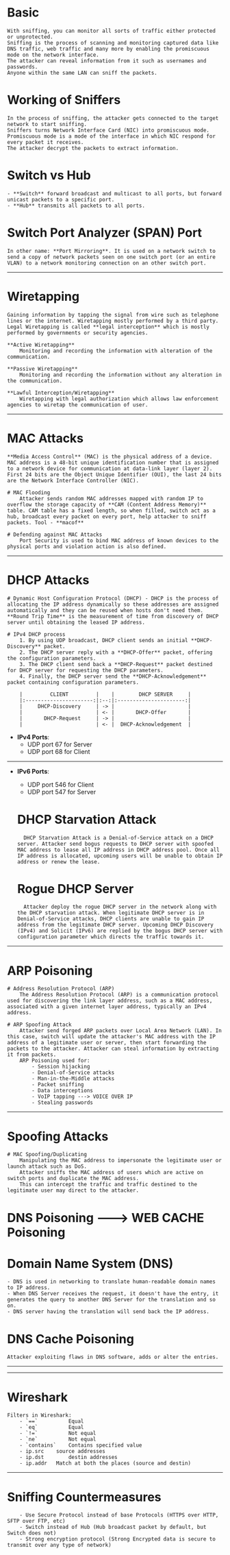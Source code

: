 # Basic
	With sniffing, you can monitor all sorts of traffic either protected or unprotected.
	Sniffing is the process of scanning and monitoring captured data like DNS traffic, web traffic and many more by enabling the promiscuous mode on the network interface.
	The attacker can reveal information from it such as usernames and passwords.
	Anyone within the same LAN can sniff the packets.

# Working of Sniffers
	In the process of sniffing, the attacker gets connected to the target network to start sniffing.
	Sniffers turns Network Interface Card (NIC) into promiscuous mode.
	Promiscuous mode is a mode of the interface in which NIC respond for every packet it receives.
	The attacker decrypt the packets to extract information.

# Switch vs Hub
	- **Switch** forward broadcast and multicast to all ports, but forward unicast packets to a specific port.
	- **Hub** transmits all packets to all ports.

# Switch Port Analyzer (SPAN) Port
	In other name: **Port Mirroring**. It is used on a network switch to send a copy of network packets seen on one switch port (or an entire VLAN) to a network monitoring connection on an other switch port.
--------------------------------------------------------------------------------------------------------------
# Wiretapping
	Gaining information by tapping the signal from wire such as telephone lines or the internet. Wiretapping mostly performed by a third party. Legal Wiretapping is called **legal interception** which is mostly performed by governments or security agencies.

	**Active Wiretapping**
		Monitoring and recording the information with alteration of the communication.

	**Passive Wiretapping**
		Monitoring and recording the information without any alteration in the communication.

	**Lawful Interception/Wiretapping**
		Wiretapping with legal authorization which allows law enforcement agencies to wiretap the communication of user.
--------------------------------------------------------------------------------------------------------------
# MAC Attacks
	**Media Access Control** (MAC) is the physical address of a device. MAC address is a 48-bit unique identification number that is assigned to a network device for communication at data-link layer (layer 2). First 24 bits are the Object Unique Identifier (OUI), the last 24 bits are the Network Interface Controller (NIC).

	# MAC Flooding
		Attacker sends random MAC addresses mapped with random IP to overflow the storage capacity of **CAM (Content Address Memory)** table. CAM table has a fixed length, so when filled, switch act as a hub, broadcast every packet on every port, help attacker to sniff packets. Tool - **macof**

	# Defending against MAC Attacks
		Port Security is used to bind MAC address of known devices to the physical ports and violation action is also defined.
--------------------------------------------------------------------------------------------------------------
# DHCP Attacks
	# Dynamic Host Configuration Protocol (DHCP) - DHCP is the process of allocating the IP address dynamically so these addresses are assigned automatically and they can be reused when hosts don't need them. **Round Trip Time** is the measurement of time from discovery of DHCP server until obtaining the leased IP address.

	# IPv4 DHCP process
		1. By using UDP broadcast, DHCP client sends an initial **DHCP-Discovery** packet.
		2. The DHCP server reply with a **DHCP-Offer** packet, offering the configuration parameters.
		3. The DHCP client send back a **DHCP-Request** packet destined for DHCP server for requesting the DHCP parameters.
		4. Finally, the DHCP server send the **DHCP-Acknowledgement** packet containing configuration parameters.

		|         CLIENT         |    |        DHCP SERVER     |
		|:----------------------:|:--:|:----------------------:|
		|     DHCP-Discovery     | -> |	                       |
		|                        | <- |       DHCP-Offer       |
		|       DHCP-Request     | -> |                        |
		|                        | <- |  DHCP-Acknowledgement  |

- **IPv4 Ports**:
    - UDP port 67 for Server
    - UDP port 68 for Client
-----------------------------------------------
- **IPv6 Ports**:
    - UDP port 546 for Client
    - UDP port 547 for Server

	# DHCP Starvation Attack
		DHCP Starvation Attack is a Denial-of-Service attack on a DHCP server. Attacker send bogus requests to DHCP server with spoofed MAC address to lease all IP address in DHCP address pool. Once all IP address is allocated, upcoming users will be unable to obtain IP address or renew the lease.

	# Rogue DHCP Server
		Attacker deploy the rogue DHCP server in the network along with the DHCP starvation attack. When legitimate DHCP server is in Denial-of-Service attacks, DHCP clients are unable to gain IP address from the legitimate DHCP server. Upcoming DHCP Discovery (IPv4) and Solicit (IPv6) are replied by the bogus DHCP server with configuration parameter which directs the traffic towards it.
--------------------------------------------------------------------------------------------------------------
# ARP Poisoning
	# Address Resolution Protocol (ARP)
		The Address Resolution Protocol (ARP) is a communication protocol used for discovering the link layer address, such as a MAC address, associated with a given internet layer address, typically an IPv4 address.

	# ARP Spoofing Attack
		Attacker send forged ARP packets over Local Area Network (LAN). In this case, switch will update the attacker's MAC address with the IP address of a legitimate user or server, then start forwarding the packets to the attacker. Attacker can steal information by extracting it from packets.
		ARP Poisoning used for:
			- Session hijacking
			- Denial-of-Service attacks
			- Man-in-the-Middle attacks
			- Packet sniffing
			- Data interceptions
			- VoIP tapping ---> VOICE OVER IP
			- Stealing passwords
--------------------------------------------------------
# Spoofing Attacks
	# MAC Spoofing/Duplicating
		Manipulating the MAC address to impersonate the legitimate user or launch attack such as DoS.
		Attacker sniffs the MAC address of users which are active on switch ports and duplicate the MAC address.
		This can intercept the traffic and traffic destined to the legitimate user may direct to the attacker.

# DNS Poisoning   ---> WEB CACHE Poisoning

# Domain Name System (DNS)
	- DNS is used in networking to translate human-readable domain names to IP address.
	- When DNS Server receives the request, it doesn't have the entry, it generates the query to another DNS Server for the translation and so on.
	- DNS server having the translation will send back the IP address.

# DNS Cache Poisoning
	Attacker exploiting flaws in DNS software, adds or alter the entries.

------------------------------------------------------------------------------------------------------------
------------------------------------------------------------------------------------------------------------
# Wireshark
	Filters in Wireshark:
		- `==`			Equal
		- `eq`			Equal
		- `!=`			Not equal
		- `ne`			Not equal
		- `contains`	Contains specified value
		- ip.src  	source addresses
		- ip.dst 		destin addresses
		- ip.addr 	Match at both the places (source and destin)
--------------------------------------------------------------------------------------------------------------
# Sniffing Countermeasures
		- Use Secure Protocol instead of base Protocols (HTTPS over HTTP, SFTP over FTP, etc)
		- Switch instead of Hub (Hub broadcast packet by default, but Switch does not)
		- Strong encryption protocol (Strong Encrypted data is secure to transmit over any type of network)

